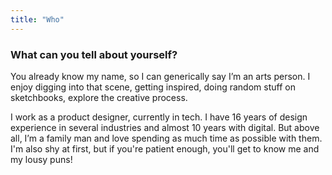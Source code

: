 ```yaml
---
title: "Who"
---
```

### What can you tell about yourself?

You already know my name, so I can generically say I’m an arts person. I enjoy digging into that scene, getting inspired, doing random stuff on sketchbooks, explore the creative process.

I work as a product designer, currently in tech. I have 16 years of design experience in several industries and almost 10 years with digital. But above all, I’m a family man and love spending as much time as possible with them. I'm also shy at first, but if you're patient enough, you'll get to know me and my lousy puns!